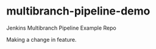 # multibranch-pipeline-demo
Jenkins Multibranch Pipeline Example Repo



Making a change in feature. 
